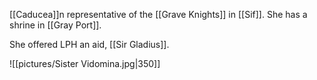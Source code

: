 [[Caducea]]n representative of the [[Grave Knights]] in [[Sif]]. She has a shrine in [[Gray Port]].

She offered LPH an aid, [[Sir Gladius]].

![[pictures/Sister Vidomina.jpg|350]]